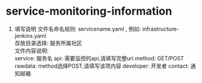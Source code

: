 # service-monitoring-information
1. 填写说明
文件名命名规则: servicename.yaml , 例如: infrastructure-jenkins.yaml  
存放目录选择: 服务所属社区  
文件内容说明:  
service: 服务名
api: 需要监控的api,请填写完整uri
method: GET/POST
rawdata: method选择POST,请填写该项内容
developer: 开发者
contact: 通知邮箱